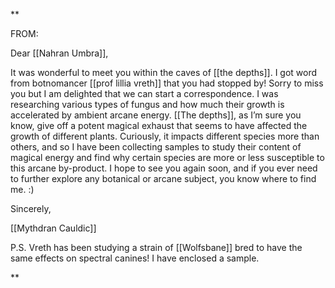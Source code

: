 **

FROM:

Dear [[Nahran Umbra]],

It was wonderful to meet you within the caves of [[the depths]]. I got word from botnomancer [[prof lillia vreth]] that you had stopped by! Sorry to miss you but I am delighted that we can start a correspondence. I was researching various types of fungus and how much their growth is accelerated by ambient arcane energy. [[The depths]], as I’m sure you know, give off a potent magical exhaust that seems to have affected the growth of different plants. Curiously, it impacts different species more than others, and so I have been collecting samples to study their content of magical energy and find why certain species are more or less susceptible to this arcane by-product. I hope to see you again soon, and if you ever need to further explore any botanical or arcane subject, you know where to find me. :) 

Sincerely,

[[Mythdran Cauldic]]

P.S. Vreth has been studying a strain of [[Wolfsbane]] bred to have the same effects on spectral canines! I have enclosed a sample.

**